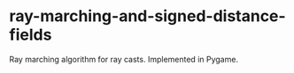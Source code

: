 # ray-marching-and-signed-distance-fields
Ray marching algorithm for ray casts. Implemented in Pygame.
